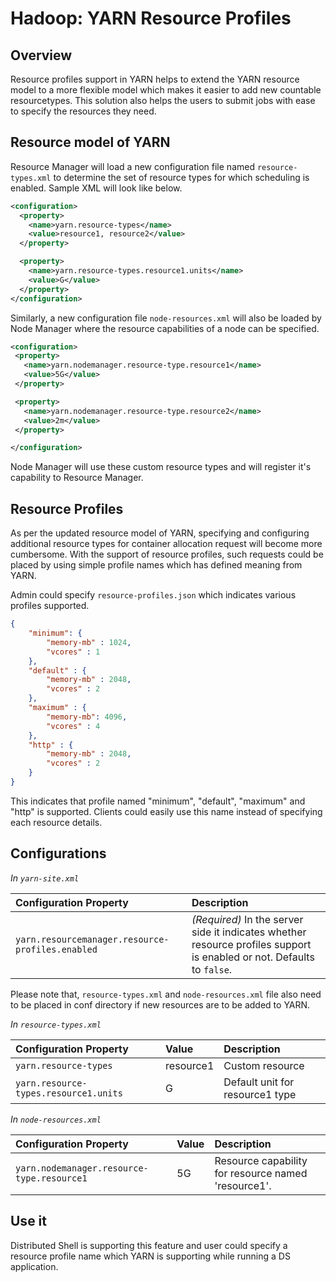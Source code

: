 <!--
   Licensed to the Apache Software Foundation (ASF) under one or more
   contributor license agreements.  See the NOTICE file distributed with
   this work for additional information regarding copyright ownership.
   The ASF licenses this file to You under the Apache License, Version 2.0
   (the "License"); you may not use this file except in compliance with
   the License.  You may obtain a copy of the License at

       http://www.apache.org/licenses/LICENSE-2.0

   Unless required by applicable law or agreed to in writing, software
   distributed under the License is distributed on an "AS IS" BASIS,
   WITHOUT WARRANTIES OR CONDITIONS OF ANY KIND, either express or implied.
   See the License for the specific language governing permissions and
   limitations under the License.
-->

Hadoop: YARN Resource Profiles
==============================

Overview
--------
Resource profiles support in YARN helps to extend the YARN resource model to a more flexible model which makes it easier to add new countable resource­types. This solution also helps the users to submit jobs with ease to specify the resources they need.

Resource model of YARN
-----------------------
Resource Manager will load a new configuration file named `resource-types.xml` to determine the set of resource ­types for which scheduling is enabled. Sample XML will look like below.

```xml
<configuration>
  <property>
    <name>yarn.resource-types</name>
    <value>resource1, resource2</value>
  </property>

  <property>
    <name>yarn.resource-types.resource1.units</name>
    <value>G</value>
  </property>
</configuration>
```

Similarly, a new configuration file `node­-resources.xml` will also be loaded by Node Manager where the resource capabilities of a node can be specified.

```xml
<configuration>
 <property>
   <name>yarn.nodemanager.resource-type.resource1</name>
   <value>5G</value>
 </property>

 <property>
   <name>yarn.nodemanager.resource-type.resource2</name>
   <value>2m</value>
 </property>

</configuration>
```

Node Manager will use these custom resource types and will register it's capability to Resource Manager.

Resource Profiles
-----------------
As per the updated resource model of YARN, specifying and configuring additional resource types for container allocation request will become more cumbersome. With the support of resource profiles, such requests could be placed by using simple profile names which has defined meaning from YARN.

Admin could specify `resource-profiles.json` which indicates various profiles supported.

```json
{
    "minimum": {
        "memory-mb" : 1024,
        "vcores" : 1
    },
    "default" : {
        "memory-mb" : 2048,
        "vcores" : 2
    },
    "maximum" : {
        "memory-mb": 4096,
        "vcores" : 4
    },
    "http" : {
        "memory-mb" : 2048,
        "vcores" : 2
    }
}
```
This indicates that profile named "minimum", "default", "maximum" and "http" is supported. Clients could easily use this name instead of specifying each resource details.

Configurations
-------------

*In `yarn-site.xml`*

| Configuration Property | Description |
|:---- |:---- |
| `yarn.resourcemanager.resource-profiles.enabled` | *(Required)* In the server side it indicates whether resource profiles support is enabled or not. Defaults to `false`. |

Please note that, `resource-types.xml` and `node­-resources.xml` file also need to be placed in conf directory if new resources are to be added to YARN.

*In `resource-types.xml`*

| Configuration Property | Value | Description |
|:---- |:---- |:---- |
| `yarn.resource-types` | resource1 | Custom resource  |
| `yarn.resource-types.resource1.units` | G | Default unit for resource1 type  |

*In `node­-resources.xml`*

| Configuration Property | Value | Description |
|:---- |:---- |:---- |
| `yarn.nodemanager.resource-type.resource1` | 5G | Resource capability for resource named 'resource1'. |

Use it
--------
Distributed Shell is supporting this feature and user could specify a resource profile name which YARN is supporting while running a DS application.

